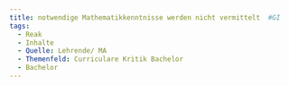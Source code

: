 ```yaml
---
title: notwendige Mathematikkenntnisse werden nicht vermittelt  #GI
tags:
  - Reak
  - Inhalte
  - Quelle: Lehrende/ MA
  - Themenfeld: Curriculare Kritik Bachelor
  - Bachelor
---
```

